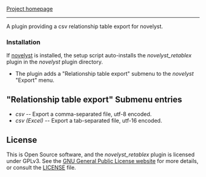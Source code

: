 [Project homepage](https://peter88213.github.io/novelyst_retablex)

--- 

A plugin providing a csv relationship table export for novelyst.

### Installation

If [novelyst](https://peter88213.github.io/novelyst/) is installed, the setup script auto-installs the *novelyst_retablex* plugin in the *novelyst* plugin directory.

- The plugin adds a "Relationship table export" submenu to the *novelyst* "Export" menu.


## "Relationship table export" Submenu entries

- *csv* -- Export a comma-separated file, utf-8 encoded.
- *csv (Excel)* -- Export a tab-separated file, utf-16 encoded.

## License

This is Open Source software, and the *novelyst_retablex* plugin is licensed under GPLv3. See the
[GNU General Public License website](https://www.gnu.org/licenses/gpl-3.0.en.html) for more
details, or consult the [LICENSE](https://github.com/peter88213/novelyst_retablex/blob/main/LICENSE) file.
